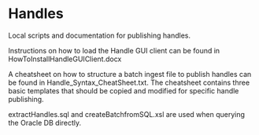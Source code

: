 Handles
=======

Local scripts and documentation for publishing handles.

Instructions on how to load the Handle GUI client can be found in HowToInstallHandleGUIClient.docx

A cheatsheet on how to structure a batch ingest file to publish handles can be found in Handle_Syntax_CheatSheet.txt.
The cheatsheet contains three basic templates that should be copied and modified for specific handle publishing.

extractHandles.sql and createBatchfromSQL.xsl are used when querying the Oracle DB directly.